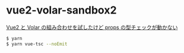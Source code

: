 # vue2-volar-sandbox2

[Vue2 と Volar の組み合わせを試したけど props の型チェックが動かない](https://zenn.dev/odan/scraps/5718e24a15f7b3)

```bash
$ yarn
$ yarn vue-tsc --noEmit 
```